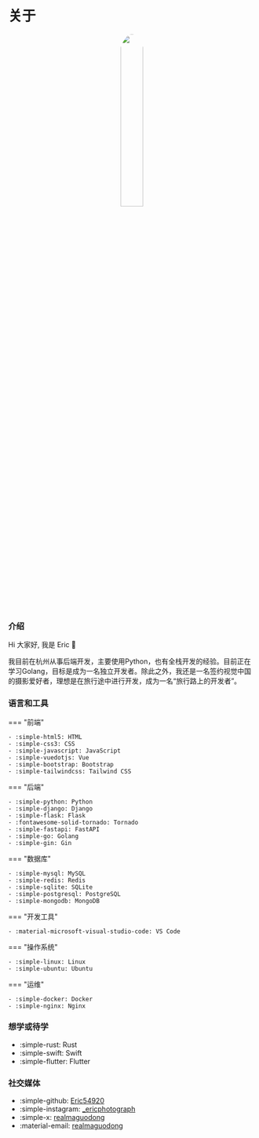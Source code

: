 # 关于

<div style="text-align:center">
    <img src="/assets/img/24.jpg" style="border-radius: 50%;width: 30%;">
</div>

### 介绍

Hi 大家好, 我是 Eric 👋

我目前在杭州从事后端开发，主要使用Python，也有全栈开发的经验。目前正在学习Golang，目标是成为一名独立开发者。除此之外，我还是一名签约视觉中国的摄影爱好者，理想是在旅行途中进行开发，成为一名“旅行路上的开发者”。

### 语言和工具

=== "前端"

    - :simple-html5: HTML
    - :simple-css3: CSS
    - :simple-javascript: JavaScript
    - :simple-vuedotjs: Vue
    - :simple-bootstrap: Bootstrap
    - :simple-tailwindcss: Tailwind CSS
  
=== "后端"

    - :simple-python: Python
    - :simple-django: Django
    - :simple-flask: Flask
    - :fontawesome-solid-tornado: Tornado
    - :simple-fastapi: FastAPI
    - :simple-go: Golang
    - :simple-gin: Gin
  
=== "数据库"

    - :simple-mysql: MySQL
    - :simple-redis: Redis
    - :simple-sqlite: SQLite
    - :simple-postgresql: PostgreSQL
    - :simple-mongodb: MongoDB

=== "开发工具"

    - :material-microsoft-visual-studio-code: VS Code

=== "操作系统"

    - :simple-linux: Linux
    - :simple-ubuntu: Ubuntu

=== "运维"

    - :simple-docker: Docker
    - :simple-nginx: Nginx

### 想学或待学

  - :simple-rust: Rust
  - :simple-swift: Swift
  - :simple-flutter: Flutter

### 社交媒体

  - :simple-github: [Eric54920](https://github.com/Eric54920)
  - :simple-instagram: [_ericphotograph](https://www.instagram.com/_ericphotograph)
  - :simple-x: [realmaguodong](https://x.com/realmaguodong)
  - :material-email: [realmaguodong](mailto:realmaguodong@outlook.com)
